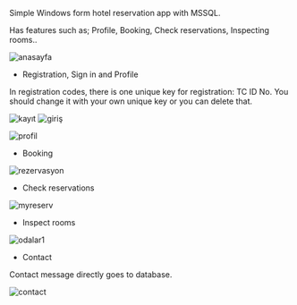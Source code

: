 Simple Windows form hotel reservation app with MSSQL.

Has features such as; Profile, Booking, Check reservations, Inspecting rooms..


 
![anasayfa](https://user-images.githubusercontent.com/73060548/158642548-8605f0fe-57b2-4685-bd3a-7d153769fb4e.jpeg)

- Registration, Sign in and Profile

In registration codes, there is one unique key for registration: TC ID No. You should change it with your own unique key or you can delete that.

![kayıt](https://user-images.githubusercontent.com/73060548/158643229-bf91f9d8-de5c-43ed-b22e-b68e527daf3d.jpeg) ![giriş](https://user-images.githubusercontent.com/73060548/158643285-ef6287da-45fb-4b16-9ec7-0dbd87668165.jpeg)

![profil](https://user-images.githubusercontent.com/73060548/158644113-1ec73f4a-b984-4254-9dc9-d6fc140b262f.jpeg)

- Booking

![rezervasyon](https://user-images.githubusercontent.com/73060548/158643466-0279e492-f6aa-417b-a70e-05b3791edfb8.jpeg)

- Check reservations

![myreserv](https://user-images.githubusercontent.com/73060548/158643509-637e87d9-8dc3-4923-b6c3-d9b926f3a854.jpeg)

- Inspect rooms

![odalar1](https://user-images.githubusercontent.com/73060548/158643862-6c1ed718-cca0-402c-beb4-dcc893d2cf24.jpeg)

- Contact

Contact message directly goes to database.

![contact](https://user-images.githubusercontent.com/73060548/158644262-49c3e252-b8a7-48da-ada5-e548f148d325.jpeg)
